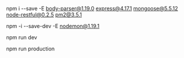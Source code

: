 
npm i --save -E body-parser@1.19.0 express@4.17.1 mongoose@5.5.12 node-restful@0.2.5 pm2@3.5.1

npm -i --save-dev -E nodemon@1.19.1


npm run dev

npm run production